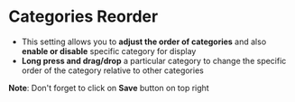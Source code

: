 # **Categories Reorder**

- This setting allows you to **adjust the order of categories** and also **enable or disable** specific category for display
- **Long press and drag/drop** a particular category to change the specific order of the category relative to other categories

**Note**: Don't forget to click on **Save** button on top right